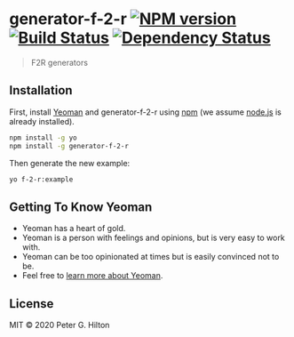 # generator-f-2-r [![NPM version][npm-image]][npm-url] [![Build Status][travis-image]][travis-url] [![Dependency Status][daviddm-image]][daviddm-url]
> F2R generators

## Installation

First, install [Yeoman](http://yeoman.io) and generator-f-2-r using [npm](https://www.npmjs.com/) (we assume [node.js](https://nodejs.org/) is already installed).

```bash
npm install -g yo
npm install -g generator-f-2-r
```

Then generate the new example:

```bash
yo f-2-r:example
```

## Getting To Know Yeoman

 * Yeoman has a heart of gold.
 * Yeoman is a person with feelings and opinions, but is very easy to work with.
 * Yeoman can be too opinionated at times but is easily convinced not to be.
 * Feel free to [learn more about Yeoman](http://yeoman.io/).

## License

MIT © 2020 Peter G. Hilton


[npm-image]: https://badge.fury.io/js/generator-f-2-r.svg
[npm-url]: https://npmjs.org/package/generator-f-2-r
[travis-image]: https://travis-ci.com/pgeeh/generator-f-2-r.svg?branch=master
[travis-url]: https://travis-ci.com/pgeeh/generator-f-2-r
[daviddm-image]: https://david-dm.org/pgeeh/generator-f-2-r.svg?theme=shields.io
[daviddm-url]: https://david-dm.org/pgeeh/generator-f-2-r
